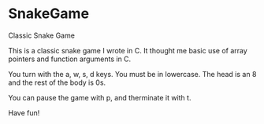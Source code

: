 # SnakeGame
Classic Snake Game

This is a classic snake game I wrote in C.
It thought me basic use of array pointers and function arguments in C.

You turn with the a, w, s, d keys. You must be in lowercase. The head is an 8 and the rest of the body is 0s.

You can pause the game with p, and therminate it with t.

Have fun!
